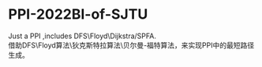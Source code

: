# PPI-2022BI-of-SJTU
Just a PPI ,includes DFS\Floyd\Dijkstra/SPFA.  
借助DFS\Floyd算法\狄克斯特拉算法\贝尔曼-福特算法，来实现PPI中的最短路径生成。  
